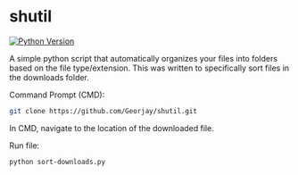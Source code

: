 # shutil
[![Python Version](https://img.shields.io/badge/python-blue.svg)](https://python.org)

A simple python script that automatically organizes your files into folders based on the file type/extension. This was written to specifically sort files in the downloads folder.

Command Prompt (CMD):
```bash
git clone https://github.com/Georjay/shutil.git
```

In CMD, navigate to the location of the downloaded file.

Run file:
```bash
python sort-downloads.py
```


